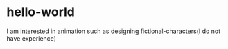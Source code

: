 # hello-world
I am interested in animation such as designing fictional-characters(I do not have experience)
